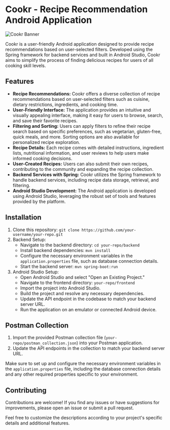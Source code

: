 # Cookr - Recipe Recommendation Android Application

![Cookr Banner](https://media.discordapp.net/attachments/238684365930889216/1114702780347711648/Cookr-removebg-preview.png?width=488&height=488)

Cookr is a user-friendly Android application designed to provide recipe recommendations based on user-selected filters. Developed using the Spring framework for backend services and built in Android Studio, Cookr aims to simplify the process of finding delicious recipes for users of all cooking skill levels.

## Features
- **Recipe Recommendations:** Cookr offers a diverse collection of recipe recommendations based on user-selected filters such as cuisine, dietary restrictions, ingredients, and cooking time.
- **User-Friendly Interface:** The application provides an intuitive and visually appealing interface, making it easy for users to browse, search, and save their favorite recipes.
- **Filtering and Sorting:** Users can apply filters to refine their recipe search based on specific preferences, such as vegetarian, gluten-free, quick meals, and more. Sorting options are also available for personalized recipe exploration.
- **Recipe Details:** Each recipe comes with detailed instructions, ingredient lists, nutritional information, and user reviews to help users make informed cooking decisions.
- **User-Created Recipes:** Users can also submit their own recipes, contributing to the community and expanding the recipe collection.
- **Backend Services with Spring:** Cookr utilizes the Spring framework to handle backend services, including recipe data storage, retrieval, and filtering.
- **Android Studio Development:** The Android application is developed using Android Studio, leveraging the robust set of tools and features provided by the platform.

## Installation
1. Clone this repository: `git clone https://github.com/your-username/your-repo.git`
2. Backend Setup:
   - Navigate to the backend directory: `cd your-repo/backend`
   - Install backend dependencies: `mvn install`
   - Configure the necessary environment variables in the `application.properties` file, such as database connection details.
   - Start the backend server: `mvn spring-boot:run`
3. Android Studio Setup:
   - Open Android Studio and select "Open an Existing Project."
   - Navigate to the frontend directory: `your-repo/frontend`
   - Import the project into Android Studio.
   - Build the project and resolve any necessary dependencies.
   - Update the API endpoint in the codebase to match your backend server URL.
   - Run the application on an emulator or connected Android device.

## Postman Collection
1. Import the provided Postman collection file (`your-repo/postman_collection.json`) into your Postman application.
2. Update the API endpoints in the collection to match your backend server URL.

Make sure to set up and configure the necessary environment variables in the `application.properties` file, including the database connection details and any other required properties specific to your environment.

## Contributing
Contributions are welcome! If you find any issues or have suggestions for improvements, please open an issue or submit a pull request.

Feel free to customize the descriptions according to your project's specific details and additional features.
